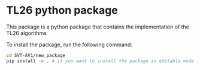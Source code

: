 # TL26 python package

This package is a python package that contains the implementation of the TL26 algorithms

To install the package, run the following command:

```bash
cd SVT-AV1/new_package
pip install -e . # if you want to install the package in editable mode otherwise run pip install .
```